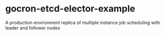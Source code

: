 # gocron-etcd-elector-example
A production environment replica of multiple instance job scheduling with leader and follower nodes
